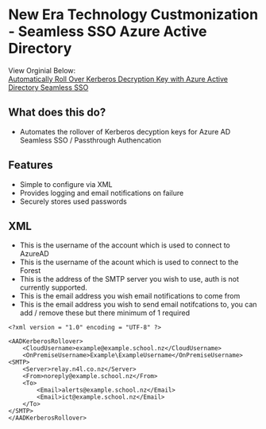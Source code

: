 # New Era Technology Custmonization - Seamless SSO Azure Active Directory

View Orginial Below:
<br>[Automatically Roll Over Kerberos Decryption Key with Azure Active Directory Seamless SSO](https://www.shankuehn.io/post/automatically-roll-over-kerberos-decryption-key-with-aad-seamless-sign-on)


## What does this do?
* Automates the rollover of Kerberos decyption keys for Azure AD Seamless SSO / Passthrough Authencation

## Features
* Simple to configure via XML
* Provides logging and email notifications on failure
* Securely stores used passwords 


## XML

* <CloudUsername> This is the username of the account which is used to connect to AzureAD
* <OnPremiseUsername> This is the username of the acount which is used to connect to the Forest
* <Server> This is the address of the SMTP server you wish to use, auth is not currently supported.
* <From> This is the email address you wish email notifications to come from
* <Email> This is the email address you wish to send email notifcations to, you can add / remove these but there minimum of 1 required
```
<?xml version = "1.0" encoding = "UTF-8" ?>

<AADKerberosRollover>
	<CloudUsername>example@example.school.nz</CloudUsername>
	<OnPremiseUsername>Example\ExampleUsername</OnPremiseUsername>
<SMTP>
	<Server>relay.n4l.co.nz</Server>
	<From>noreply@example.school.nz</From>
	<To>
		<Email>alerts@example.school.nz</Email>
		<Email>ict@example.school.nz</Email>
	</To>
</SMTP>
</AADKerberosRollover>
```
